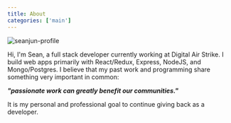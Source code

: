 ```yaml
---
title: About
categories: ['main']
---
```


<img src="http://res.cloudinary.com/seanjun21/image/upload/c_scale,w_700/v1536646718/seanjun-autumn.jpg" alt="seanjun-profile" />

Hi, I'm Sean, a full stack developer currently working at Digital Air Strike.
I build web apps primarily with React/Redux, Express, NodeJS, and Mongo/Postgres.
I believe that my past work and programming share something very important in common:

_**"passionate work can greatly benefit our communities."**_

It is my personal and professional goal to continue giving back as a developer.
